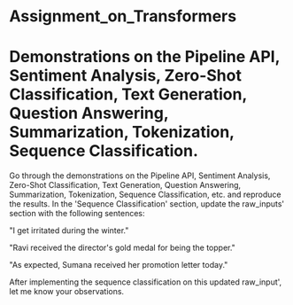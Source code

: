# Assignment_on_Transformers
# Demonstrations on the Pipeline API, Sentiment Analysis, Zero-Shot Classification, Text Generation, Question Answering, Summarization, Tokenization, Sequence Classification.
Go through the demonstrations on the Pipeline API, Sentiment Analysis, Zero-Shot Classification, Text Generation, Question Answering, Summarization, Tokenization, Sequence Classification, etc. and reproduce the results. In the 'Sequence Classification' section, update the raw_inputs' section with the following sentences:

"I get irritated during the winter."

"Ravi received the director's gold medal for being the topper."

"As expected, Sumana received her promotion letter today."

After implementing the sequence classification on this updated raw_input', let me know your observations.
